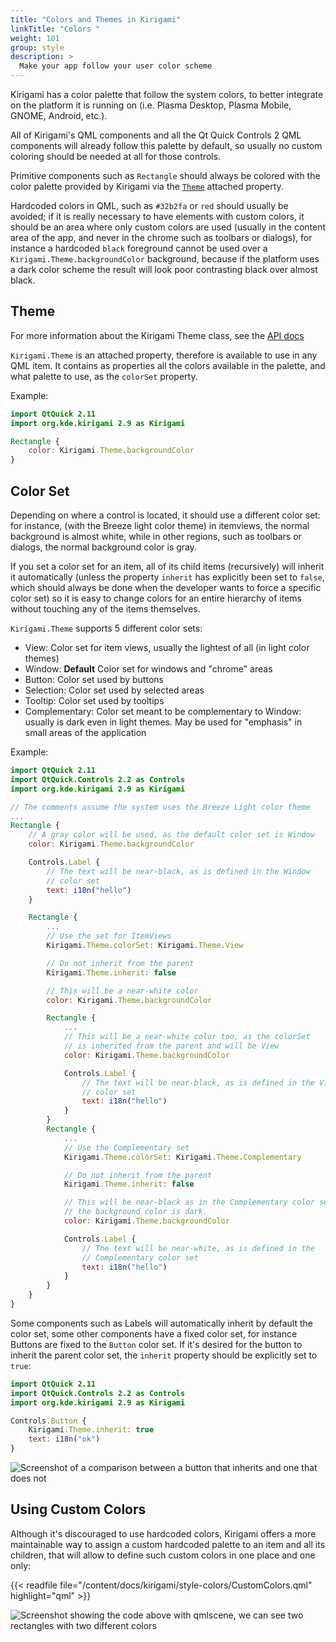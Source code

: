 ```yaml
---
title: "Colors and Themes in Kirigami"
linkTitle: "Colors "
weight: 101
group: style
description: >
  Make your app follow your user color scheme
---
```


Kirigami has a color palette that follow the system colors, to better integrate 
on the platform it is running on (i.e. Plasma Desktop, Plasma Mobile, 
GNOME, Android, etc.).

All of Kirigami's QML components and
all the Qt Quick Controls 2 QML components will already 
follow this palette by default, so usually no custom coloring should be needed 
at all for those controls.

Primitive components such as `Rectangle` should always be colored with the 
color palette provided by Kirigami via the [`Theme`](docs:kirigami2;Theme) attached property.

Hardcoded colors in QML, such as `#32b2fa` or `red` should usually be 
avoided; if it is really necessary to have elements with custom colors, it should 
be an area where only custom colors are used (usually in the content area 
of the app, and never in the chrome such as toolbars or dialogs), for instance 
a hardcoded `black` foreground cannot be used over a 
`Kirigami.Theme.backgroundColor` background, because if the platform uses a 
dark color scheme the result will look poor contrasting black over almost black.

## Theme

For more information about the Kirigami Theme class, see the [API docs](docs:kirigami2;Kirigami::PlatformTheme)

`Kirigami.Theme` is an attached property, therefore is available to use in 
any QML item. It contains as properties all the colors available in the 
palette, and what 
palette to use, as the `colorSet` property.

Example:

```qml
import QtQuick 2.11
import org.kde.kirigami 2.9 as Kirigami

Rectangle {
    color: Kirigami.Theme.backgroundColor
}
```

<!-- TODO
screenshot of a qml file with an annotated UI showing all the 
available color
-->

## Color Set

Depending on where a control is located, it should use a different color set: for 
instance, (with the Breeze light color theme) in itemviews, the normal 
background is almost white, while in other regions, such as toolbars or 
dialogs, the normal background color is gray.

If you set a color set for an item, all of its child items (recursively)
 will inherit it automatically (unless the property `inherit` has 
explicitly been set to `false`, which should always be done when the developer 
wants to force a specific color set) so it is easy to change colors for an 
entire hierarchy of items without touching any of the items themselves.

`Kirigami.Theme` supports 5 different color sets:

* View: Color set for item views, usually the lightest of all
  (in light color themes)
* Window: **Default** Color set for windows and "chrome" areas
* Button: Color set used by buttons
* Selection: Color set used by selected areas
* Tooltip: Color set used by tooltips
* Complementary: Color set meant to be complementary to Window: usually
  is dark even in light themes. May be used for "emphasis" in small
  areas of the application

Example:

```qml
import QtQuick 2.11
import QtQuick.Controls 2.2 as Controls
import org.kde.kirigami 2.9 as Kirigami

// The comments assume the system uses the Breeze Light color theme 
...
Rectangle {
    // A gray color will be used, as the default color set is Window
    color: Kirigami.Theme.backgroundColor

    Controls.Label {
        // The text will be near-black, as is defined in the Window 
        // color set
        text: i18n("hello")
    }

    Rectangle {
        ...
        // Use the set for ItemViews
        Kirigami.Theme.colorSet: Kirigami.Theme.View  

        // Do not inherit from the parent
        Kirigami.Theme.inherit: false

        // This will be a near-white color
        color: Kirigami.Theme.backgroundColor

        Rectangle {
            ...
            // This will be a near-white color too, as the colorSet 
            // is inherited from the parent and will be View
            color: Kirigami.Theme.backgroundColor

            Controls.Label {
                // The text will be near-black, as is defined in the View 
                // color set
                text: i18n("hello")
            }
        }
        Rectangle {
            ...
            // Use the Complementary set
            Kirigami.Theme.colorSet: Kirigami.Theme.Complementary  

            // Do not inherit from the parent
            Kirigami.Theme.inherit: false

            // This will be near-black as in the Complementary color set 
            // the background color is dark.
            color: Kirigami.Theme.backgroundColor  

            Controls.Label {
                // The text will be near-white, as is defined in the 
                // Complementary color set
                text: i18n("hello")
            }
        }
    }
}
```

Some components such as Labels will automatically inherit by default the color 
set, some other components have a fixed color set, for instance Buttons 
are fixed to the `Button` color set. If it's desired for the button to inherit 
the parent color set, the `inherit` property should be explicitly set to `true`:

```qml
import QtQuick 2.11
import QtQuick.Controls 2.2 as Controls
import org.kde.kirigami 2.9 as Kirigami

Controls.Button {
    Kirigami.Theme.inherit: true
    text: i18n("ok")
}
```

![Screenshot of a comparison between a button that inherits and one that does not](buttonsinherit.png)

## Using Custom Colors

Although it's discouraged to use hardcoded colors, Kirigami offers a more 
maintainable way to assign a custom hardcoded palette to an item and all its 
children, that will allow to define such custom colors in one place and one 
only:

{{< readfile file="/content/docs/kirigami/style-colors/CustomColors.qml" highlight="qml" >}}

![Screenshot showing the code above with qmlscene, we can see two rectangles with two different colors](customcolors.png)
